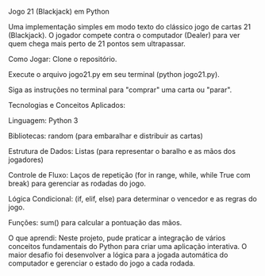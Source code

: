 Jogo 21 (Blackjack) em Python

Uma implementação simples em modo texto do clássico jogo de cartas 21 (Blackjack). O jogador compete contra o computador (Dealer) para ver quem chega mais perto de 21 pontos sem ultrapassar.

Como Jogar:
Clone o repositório.

Execute o arquivo jogo21.py em seu terminal (python jogo21.py).

Siga as instruções no terminal para "comprar" uma carta ou "parar".

Tecnologias e Conceitos Aplicados:

Linguagem: Python 3

Bibliotecas: random (para embaralhar e distribuir as cartas)

Estrutura de Dados: Listas (para representar o baralho e as mãos dos jogadores)

Controle de Fluxo: Laços de repetição (for in range, while, while True com break) para gerenciar as rodadas do jogo.

Lógica Condicional: (if, elif, else) para determinar o vencedor e as regras do jogo.

Funções: sum() para calcular a pontuação das mãos.

O que aprendi:
Neste projeto, pude praticar a integração de vários conceitos fundamentais do Python para criar uma aplicação interativa. O maior desafio foi desenvolver a lógica para a jogada automática do computador e gerenciar o estado do jogo a cada rodada.
